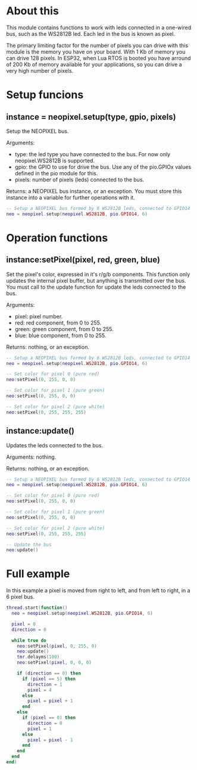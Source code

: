 # About this

This module contains functions to work with leds connected in a one-wired bus, such as the WS2812B led. Each led in the bus is known as pixel.

The primary limiting factor for the number of pixels you can drive with this module is the memory you have on your board. With 1 Kb of memory you can drive 128 pixels. In ESP32, when Lua RTOS is booted you have arround of 200 Kb of memory available for your applications, so you can drive a very high number of pixels.

# Setup funcions

## instance = neopixel.setup(type, gpio, pixels)

Setup the NEOPIXEL bus.

Arguments:

* type: the led type you have connected to the bus. For now only neopixel.WS2812B is supported.
* gpio: the GPIO to use for drive the bus. Use any of the pio.GPIOx values defined in the pio module for this.
* pixels: number of pixels (leds) connected to the bus.

Returns: a NEOPIXEL bus instance, or an exception. You must store this instance into a variable for further operations with it.

```lua
-- Setup a NEOPIXEL bus formed by 6 WS2812B leds, connected to GPIO14
neo = neopixel.setup(neopixel.WS2812B, pio.GPIO14, 6)
```

# Operation functions

## instance:setPixel(pixel, red, green, blue)

Set the pixel's color, expressed in it's r/g/b components. This function only updates the internal pixel buffer, but anything is transmitted over the bus. You must call to the update function for update the leds connected to the bus.

Arguments:

* pixel: pixel number.
* red: red component, from 0 to 255.
* green: green component, from 0 to 255.
* blue: blue component, from 0 to 255.

Returns: nothing, or an exception.

```lua
-- Setup a NEOPIXEL bus formed by 6 WS2812B leds, connected to GPIO14
neo = neopixel.setup(neopixel.WS2812B, pio.GPIO14, 6)

-- Set color for pixel 0 (pure red)
neo:setPixel(0, 255, 0, 0)

-- Set color for pixel 1 (pure green)
neo:setPixel(0, 255, 0, 0)

-- Set color for pixel 2 (pure white)
neo:setPixel(0, 255, 255, 255)
```

## instance:update()

Updates the leds connected to the bus.

Arguments: nothing.

Returns: nothing, or an exception.

```lua
-- Setup a NEOPIXEL bus formed by 6 WS2812B leds, connected to GPIO14
neo = neopixel.setup(neopixel.WS2812B, pio.GPIO14, 6)

-- Set color for pixel 0 (pure red)
neo:setPixel(0, 255, 0, 0)

-- Set color for pixel 1 (pure green)
neo:setPixel(0, 255, 0, 0)

-- Set color for pixel 2 (pure white)
neo:setPixel(0, 255, 255, 255)

-- Update the bus
neo:update()
```

# Full example

In this example a pixel is moved from right to left, and from left to right, in a 6 pixel bus.

```lua
thread.start(function()
  neo = neopixel.setup(neopixel.WS2812B, pio.GPIO14, 6)

  pixel = 0
  direction = 0

  while true do
    neo:setPixel(pixel, 0, 255, 0)
    neo:update()
    tmr.delayms(100)
    neo:setPixel(pixel, 0, 0, 0)

    if (direction == 0) then
      if (pixel == 5) then
        direction = 1
        pixel = 4
      else
        pixel = pixel + 1
      end
    else
      if (pixel == 0) then
        direction = 0
        pixel = 1
      else
        pixel = pixel - 1
      end
    end
  end
end)
```